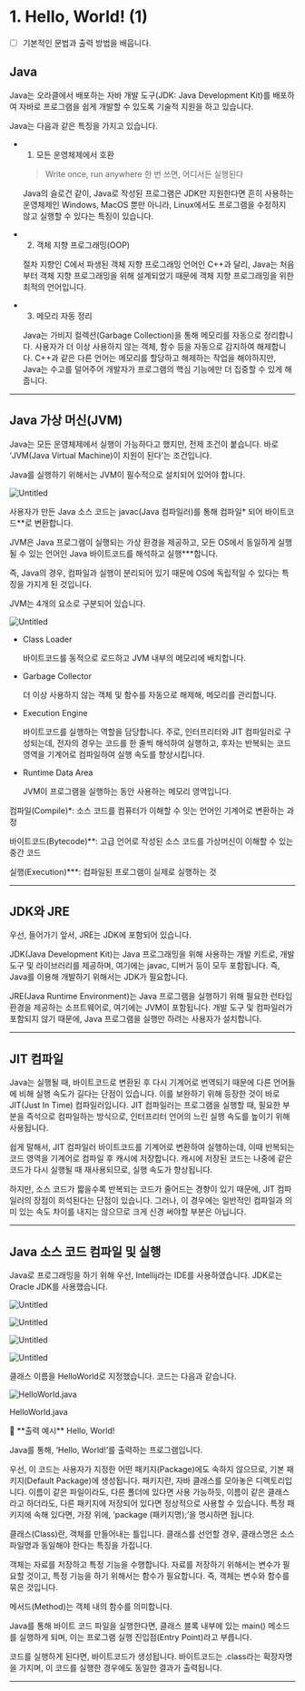 # 1. Hello, World! (1)

- [ ]  기본적인 문법과 출력 방법을 배웁니다.

## Java

Java는 오라클에서 배포하는 자바 개발 도구(JDK: Java Development Kit)를 배포하여 자바로 프로그램을 쉽게 개발할 수 있도록 기술적 지원을 하고 있습니다. 

Java는 다음과 같은 특징을 가지고 있습니다.

- 1. 모든 운영체제에서 호환
    
    > Write once, run anywhere
    한 번 쓰면, 어디서든 실행된다
    > 
    
    Java의 슬로건 같이, Java로 작성된 프로그램은 JDK만 지원한다면 흔히 사용하는 운영체제인 Windows, MacOS 뿐만 아니라, Linux에서도 프로그램을 수정하지 않고 실행할 수 있다는 특징이 있습니다. 
    
- 2. 객체 지향 프로그래밍(OOP)
    
    절차 지향인 C에서 파생된 객체 지향 프로그래밍 언어인 C++과 달리, Java는 처음부터 객체 지향 프로그래밍을 위해 설계되었기 때문에 객체 지향 프로그래밍을 위한 최적의 언어입니다.
    
- 3. 메모리 자동 정리
    
    Java는 가비지 컬렉션(Garbage Collection)을 통해 메모리를 자동으로 정리합니다. 사용자가 더 이상 사용하지 않는 객체, 함수 등을 자동으로 감지하여 해제합니다. C++과 같은 다른 언어는 메모리를 할당하고 해제하는 작업을 해야하지만, Java는 수고를 덜어주어 개발자가 프로그램의 핵심 기능에만 더 집중할 수 있게 해줍니다.
    

---

## Java 가상 머신(JVM)

Java는 모든 운영체제에서 실행이 가능하다고 했지만, 전제 조건이 붙습니다. 바로 ‘JVM(Java Virtual Machine)이 지원이 된다’는 조건입니다.

Java를 실행하기 위해서는 JVM이 필수적으로 설치되어 있어야 합니다.

![Untitled](1%20Hello,%20World!%20/Untitled.png)

사용자가 만든 Java 소스 코드는 javac(Java 컴파일러)를 통해 컴파일* 되어 바이트코드**로 변환합니다.

JVM은 Java 프로그램이 실행되는 가상 환경을 제공하고, 모든 OS에서 동일하게 실행될 수 있는 언어인 Java 바이트코드를 해석하고 실행***합니다.

즉, Java의 경우, 컴파일과 실행이 분리되어 있기 때문에 OS에 독립적일 수 있다는 특징을 가지게 된 것입니다.

JVM는 4개의 요소로 구분되어 있습니다.

![Untitled](1%20Hello,%20World!%20(1)%205dfcfc681cf542ff92765824721d3440/Untitled%201.png)

- Class Loader
    
    바이트코드를 동적으로 로드하고 JVM 내부의 메모리에 배치합니다.
    
- Garbage Collector
    
    더 이상 사용하지 않는 객체 및 함수를 자동으로 해제해, 메모리를 관리합니다.
    
- Execution Engine
    
    바이트코드를 실행하는 역할을 담당합니다. 주로, 인터프리터와 JIT 컴파일러로 구성되는데, 전자의 경우는 코드를 한 줄씩 해석하여 실행하고, 후자는 반복되는 코드 영역을 기계어로 컴파일하여 실행 속도를 향상시킵니다.
    
- Runtime Data Area
    
    JVM이 프로그램을 실행하는 동안 사용하는 메모리 영역입니다.
    

컴파일(Compile)*: 소스 코드를 컴퓨터가 이해할 수 잇는 언어인 기계어로 변환하는 과정

바이트코드(Bytecode)**: 고급 언어로 작성된 소스 코드를 가상머신이 이해할 수 있는 중간 코드

실행(Execution)***: 컴파일된 프로그램이 실제로 실행하는 것

---

## JDK와 JRE

우선, 들어가기 앞서, JRE는 JDK에 포함되어 있습니다. 

JDK(Java Development Kit)는 Java 프로그래밍을 위해 사용하는 개발 키트로, 개발 도구 및 라이브러리를 제공하며, 여기에는 javac, 디버거 등이 모두 포함됩니다. 즉, Java를 이용해 개발하기 위해서는 JDK가 필요합니다.

JRE(Java Runtime Environment)는 Java 프로그램을 실행하기 위해 필요한 런타임 환경을 제공하는 소프트웨어로, 여기에는 JVM이 포함됩니다. 개발 도구 및 컴파일러가 포함되지 않기 때문에, Java 프로그램을 실행만 하려는 사용자가 설치합니다.

---

## JIT 컴파일

Java는 실행될 때, 바이트코드로 변환된 후 다시 기계어로 번역되기 때문에 다른 언어들에 비해 실행 속도가 길다는 단점이 있습니다. 이를 보완하기 위해 등장한 것이 바로 JIT(Just In Time) 컴파일러입니다. JIT 컴파일러는 프로그램을 실행할 때, 필요한 부분을 즉석으로 컴파일하는 방식으로, 인터프리터 언어의 느린 실행 속도를 높이기 위해 사용됩니다.

쉽게 말해서, JIT 컴파일러 바이트코드를 기계어로 변환하여 실행하는데, 이때 반복되는 코드 영역을 기계어로 컴파일 후 캐시에 저장합니다. 캐시에 저장된 코드는 나중에 같은 코드가 다시 실행될 때 재사용되므로, 실행 속도가 향상됩니다.

하지만, 소스 코드가 짧을수록 반복되는 코드가 줄어드는 경향이 있기 때문에, JIT 컴파일러의 장점이 희석된다는 단점이 있습니다. 그러나, 이 경우에는 일반적인 컴파일과 의미 있는 속도 차이를 내지는 않으므로 크게 신경 써야할 부분은 아닙니다.

---

## Java 소스 코드 컴파일 및 실행

Java로 프로그래밍을 하기 위해 우선, Intellij라는 IDE를 사용하였습니다. JDK로는 Oracle JDK를 사용했습니다.

![Untitled](1%20Hello,%20World!%20(1)%205dfcfc681cf542ff92765824721d3440/Untitled%202.png)

![Untitled](1%20Hello,%20World!%20(1)%205dfcfc681cf542ff92765824721d3440/Untitled%203.png)

![Untitled](1%20Hello,%20World!%20(1)%205dfcfc681cf542ff92765824721d3440/Untitled%204.png)

![Untitled](1%20Hello,%20World!%20(1)%205dfcfc681cf542ff92765824721d3440/Untitled%205.png)

클래스 이름을 HelloWorld로 지정했습니다. 코드는 다음과 같습니다.

![HelloWorld.java](1%20Hello,%20World!%20(1)%205dfcfc681cf542ff92765824721d3440/Untitled%206.png)

HelloWorld.java

<aside>
📢 **출력 예시**
Hello, World!

</aside>

Java를 통해, ‘Hello, World!’를 출력하는 프로그램입니다.

우선, 이 코드는 사용자가 지정한 어떤 패키지(Package)에도 속하지 않으므로, 기본 패키지(Default Package)에 생성됩니다. 패키지란, 자바 클래스를 모아놓은 디렉토리입니다. 이름이 같은 파일이라도, 다른 폴더에 있다면 사용 가능하듯, 이름이 같은 클래스라고 하더라도, 다른 패키지에 저장되어 있다면 정상적으로 사용할 수 있습니다. 특정 패키지에 속해 있다면, 가장 위에, ‘package (패키지명);’을 명시하면 됩니다.

클래스(Class)란, 객체를 만들어내는 틀입니다. 클래스를 선언할 경우, 클래스명은 소스 파일명과 동일해야 한다는 특징을 가집니다.

객체는 자료를 저장하고 특정 기능을 수행합니다. 자료를 저장하기 위해서는 변수가 필요할 것이고, 특정 기능을 하기 위해서는 함수가 필요합니다. 즉, 객체는 변수와 함수를 묶은 것입니다.

메서드(Method)는 객체 내의 함수를 의미합니다.

Java를 통해 바이트 코드 파일을 실행한다면, 클래스 블록 내부에 있는 main() 메소드를 실행하게 되며, 이는 프로그램 실행 진입점(Entry Point)라고 부릅니다.

코드를 실행하게 된다면, 바이트코드가 생성됩니다. 바이트코드는 .class라는 확장자명을 가지며, 이 코드를 실행한 경우에도 동일한 결과가 출력됩니다.

---

##
